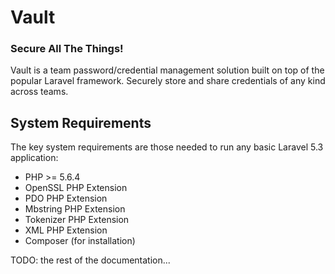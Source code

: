 # Vault

### Secure All The Things!

Vault is a team password/credential management solution built on top of the popular Laravel framework.  Securely store and share credentials of any kind across teams.

## System Requirements

The key system requirements are those needed to run any basic Laravel 5.3 application:

* PHP >= 5.6.4
* OpenSSL PHP Extension
* PDO PHP Extension
* Mbstring PHP Extension
* Tokenizer PHP Extension
* XML PHP Extension
* Composer (for installation)

TODO: the rest of the documentation...